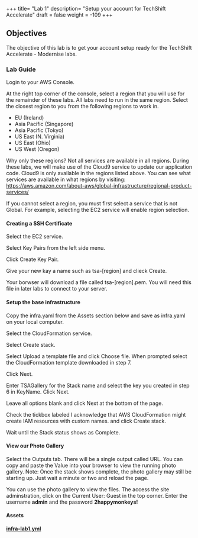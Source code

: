 +++
title= "Lab 1"
description= "Setup your account for TechShift Accelerate"
draft = false
weight = -109
+++

## Objectives

The objective of this lab is to get your account setup ready for the TechShift Accelerate - Modernise labs.

### Lab Guide
Login to your AWS Console.

At the right top corner of the console, select a region that you will use for the remainder of these labs. All labs need to run in the same region. Select the closest region to you from the following regions to work in.

- EU (Ireland)
- Asia Pacific (Singapore)
- Asia Pacific (Tokyo)
- US East (N. Virginia)
- US East (Ohio)
- US West (Oregon)

Why only these regions? Not all services are available in all regions. During these labs, we will make use of the Cloud9 service to update our application code. Cloud9 is only available in the regions listed above. You can see what services are available in what regions by visiting: https://aws.amazon.com/about-aws/global-infrastructure/regional-product-services/

If you cannot select a region, you must first select a service that is not Global. For example, selecting the EC2 service will enable region selection.

#### Creating a SSH Certificate


Select the EC2 service.

Select Key Pairs from the left side menu.

Click Create Key Pair.

Give your new kay a name such as tsa-[region] and clieck Create.

Your borwser will download a file called tsa-[region].pem. You will need this file in later labs to connect to your server.


#### Setup the base infrastructure

Copy the infra.yaml from the Assets section below and save as infra.yaml on your local computer.

Select the CloudFormation service.

Select Create stack.

Select Upload a template file and click Choose file. When prompted select the CloudFormation template downloaded in step 7.

Click Next.

Enter TSAGallery for the Stack name and select the key you created in step 6 in KeyName. Click Next.

Leave all options blank and click Next at the bottom of the page.

Check the tickbox labeled I acknowledge that AWS CloudFormation might create IAM resources with custom names. and click Create stack.

Wait until the Stack status shows as Complete.


#### View our Photo Gallery

Select the Outputs tab. There will be a single output called URL. You can copy and paste the Value into your browser to view the running photo gallery. Note: Once the stack shows complete, the photo gallery may still be starting up. Just wait a minute or two and reload the page.

You can use the photo gallery to view the files. The access the site adminstration, click on the Current User: Guest in the top corner. Enter the username __admin__ and the password __2happymonkeys!__

#### Assets

**[infra-lab1.yml](/assets/cloudformation/infra-lab1.yml)**
